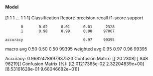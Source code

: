 #### Model
[1 1 1 ... 1 1 1]
Classification Report:
              precision    recall  f1-score   support

           0       0.02      0.01      0.01      2328
           1       0.98      0.99      0.98     97067

    accuracy                           0.97     99395
   macro avg       0.50      0.50      0.50     99395
weighted avg       0.95      0.97      0.96     99395

Accuracy: 0.9682478997937523
Confusion Matrix:
[[   20  2308]
 [  848 96219]]
Confusion Matrix (%):
[[2.01217365e-02 2.32204839e+00]
 [8.53161628e-01 9.68046682e+01]]
